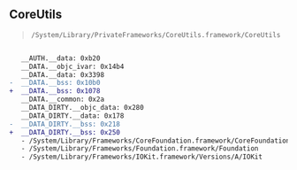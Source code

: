 ## CoreUtils

> `/System/Library/PrivateFrameworks/CoreUtils.framework/CoreUtils`

```diff

   __AUTH.__data: 0xb20
   __DATA.__objc_ivar: 0x14b4
   __DATA.__data: 0x3398
-  __DATA.__bss: 0x10b0
+  __DATA.__bss: 0x1078
   __DATA.__common: 0x2a
   __DATA_DIRTY.__objc_data: 0x280
   __DATA_DIRTY.__data: 0x178
-  __DATA_DIRTY.__bss: 0x218
+  __DATA_DIRTY.__bss: 0x250
   - /System/Library/Frameworks/CoreFoundation.framework/CoreFoundation
   - /System/Library/Frameworks/Foundation.framework/Foundation
   - /System/Library/Frameworks/IOKit.framework/Versions/A/IOKit

```
